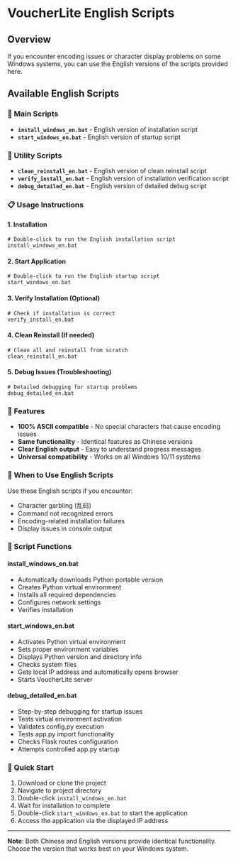 # VoucherLite English Scripts

## Overview
If you encounter encoding issues or character display problems on some Windows systems, you can use the English versions of the scripts provided here.

## Available English Scripts

### 🚀 Main Scripts
- **`install_windows_en.bat`** - English version of installation script
- **`start_windows_en.bat`** - English version of startup script

### 🔧 Utility Scripts
- **`clean_reinstall_en.bat`** - English version of clean reinstall script
- **`verify_install_en.bat`** - English version of installation verification script
- **`debug_detailed_en.bat`** - English version of detailed debug script

### 📋 Usage Instructions

#### 1. Installation
```batch
# Double-click to run the English installation script
install_windows_en.bat
```

#### 2. Start Application
```batch
# Double-click to run the English startup script
start_windows_en.bat
```

#### 3. Verify Installation (Optional)
```batch
# Check if installation is correct
verify_install_en.bat
```

#### 4. Clean Reinstall (If needed)
```batch
# Clean all and reinstall from scratch
clean_reinstall_en.bat
```

#### 5. Debug Issues (Troubleshooting)
```batch
# Detailed debugging for startup problems
debug_detailed_en.bat
```

### 🔧 Features
- **100% ASCII compatible** - No special characters that cause encoding issues
- **Same functionality** - Identical features as Chinese versions
- **Clear English output** - Easy to understand progress messages
- **Universal compatibility** - Works on all Windows 10/11 systems

### 🌟 When to Use English Scripts
Use these English scripts if you encounter:
- Character garbling (乱码)
- Command not recognized errors
- Encoding-related installation failures
- Display issues in console output

### 📝 Script Functions

#### install_windows_en.bat
- Automatically downloads Python portable version
- Creates Python virtual environment
- Installs all required dependencies
- Configures network settings
- Verifies installation

#### start_windows_en.bat
- Activates Python virtual environment
- Sets proper environment variables
- Displays Python version and directory info
- Checks system files
- Gets local IP address and automatically opens browser
- Starts VoucherLite server

#### debug_detailed_en.bat
- Step-by-step debugging for startup issues
- Tests virtual environment activation
- Validates config.py execution
- Tests app.py import functionality
- Checks Flask routes configuration
- Attempts controlled app.py startup

### 🎯 Quick Start
1. Download or clone the project
2. Navigate to project directory
3. Double-click `install_windows_en.bat`
4. Wait for installation to complete
5. Double-click `start_windows_en.bat` to start the application
6. Access the application via the displayed IP address

---
**Note**: Both Chinese and English versions provide identical functionality. Choose the version that works best on your Windows system.